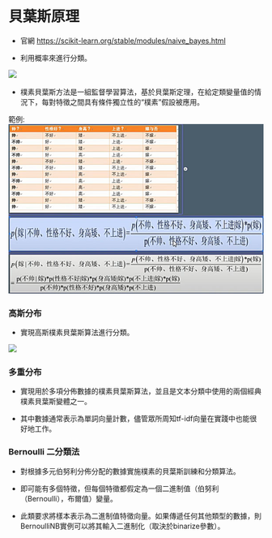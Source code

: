 # 貝葉斯原理

- 官網 https://scikit-learn.org/stable/modules/naive_bayes.html

- 利用概率來進行分類。

 <img src="http://chart.googleapis.com/chart?cht=tx&chl= P(y | x_1, \dots, x_n) = \frac{P(y) P(x_1, \dots, x_n | y)}{P(x_1, \dots, x_n)}" style="border:none;"> 
 
 
- 樸素貝葉斯方法是一組監督學習算法，基於貝葉斯定理，在給定類變量值的情況下，每對特徵之間具有條件獨立性的“樸素”假設被應用。


範例:
 <img src="樸素貝葉斯範例.jpg" style="border:none;"> 


### 高斯分布

- 實現高斯樸素貝葉斯算法進行分類。

 <img src="http://chart.googleapis.com/chart?cht=tx&chl=P(x_i | y) = \frac{1}{\sqrt{2\pi\sigma^2_y}} \exp\left(-\frac{(x_i - \mu_y)^2}{2\sigma^2_y}\right)" style="border:none;"> 

### 多重分布

- 實現用於多項分佈數據的樸素貝葉斯算法，並且是文本分類中使用的兩個經典樸素貝葉斯變體之一。

- 其中數據通常表示為單詞向量計數，儘管眾所周知tf-idf向量在實踐中也能很好地工作。


###  Bernoulli 二分類法

- 對根據多元伯努利分佈分配的數據實施樸素的貝葉斯訓練和分類算法。

- 即可能有多個特徵，但每個特徵都假定為一個二進制值（伯努利（Bernoulli），布爾值）變量。

- 此類要求將樣本表示為二進制值特徵向量。如果傳遞任何其他類型的數據，則BernoulliNB實例可以將其輸入二進制化（取決於binarize參數）。
